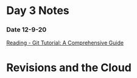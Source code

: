 # Day 3 Notes
### Date 12-9-20

[Reading - Git Tutorial: A Comprehensive Guide](https://blog.udemy.com/git-tutorial-a-comprehensive-guide/)

# Revisions and the Cloud


